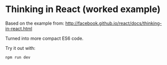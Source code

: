 # Thinking in React (worked example)

Based on the example from: http://facebook.github.io/react/docs/thinking-in-react.html

Turned into more compact ES6 code.

Try it out with:

    npm run dev